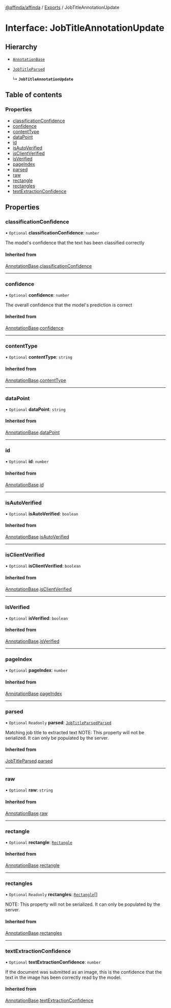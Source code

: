 [@affinda/affinda](../README.md) / [Exports](../modules.md) / JobTitleAnnotationUpdate

# Interface: JobTitleAnnotationUpdate

## Hierarchy

- [`AnnotationBase`](AnnotationBase.md)

- [`JobTitleParsed`](JobTitleParsed.md)

  ↳ **`JobTitleAnnotationUpdate`**

## Table of contents

### Properties

- [classificationConfidence](JobTitleAnnotationUpdate.md#classificationconfidence)
- [confidence](JobTitleAnnotationUpdate.md#confidence)
- [contentType](JobTitleAnnotationUpdate.md#contenttype)
- [dataPoint](JobTitleAnnotationUpdate.md#datapoint)
- [id](JobTitleAnnotationUpdate.md#id)
- [isAutoVerified](JobTitleAnnotationUpdate.md#isautoverified)
- [isClientVerified](JobTitleAnnotationUpdate.md#isclientverified)
- [isVerified](JobTitleAnnotationUpdate.md#isverified)
- [pageIndex](JobTitleAnnotationUpdate.md#pageindex)
- [parsed](JobTitleAnnotationUpdate.md#parsed)
- [raw](JobTitleAnnotationUpdate.md#raw)
- [rectangle](JobTitleAnnotationUpdate.md#rectangle)
- [rectangles](JobTitleAnnotationUpdate.md#rectangles)
- [textExtractionConfidence](JobTitleAnnotationUpdate.md#textextractionconfidence)

## Properties

### classificationConfidence

• `Optional` **classificationConfidence**: `number`

The model's confidence that the text has been classified correctly

#### Inherited from

[AnnotationBase](AnnotationBase.md).[classificationConfidence](AnnotationBase.md#classificationconfidence)

___

### confidence

• `Optional` **confidence**: `number`

The overall confidence that the model's prediction is correct

#### Inherited from

[AnnotationBase](AnnotationBase.md).[confidence](AnnotationBase.md#confidence)

___

### contentType

• `Optional` **contentType**: `string`

#### Inherited from

[AnnotationBase](AnnotationBase.md).[contentType](AnnotationBase.md#contenttype)

___

### dataPoint

• `Optional` **dataPoint**: `string`

#### Inherited from

[AnnotationBase](AnnotationBase.md).[dataPoint](AnnotationBase.md#datapoint)

___

### id

• `Optional` **id**: `number`

#### Inherited from

[AnnotationBase](AnnotationBase.md).[id](AnnotationBase.md#id)

___

### isAutoVerified

• `Optional` **isAutoVerified**: `boolean`

#### Inherited from

[AnnotationBase](AnnotationBase.md).[isAutoVerified](AnnotationBase.md#isautoverified)

___

### isClientVerified

• `Optional` **isClientVerified**: `boolean`

#### Inherited from

[AnnotationBase](AnnotationBase.md).[isClientVerified](AnnotationBase.md#isclientverified)

___

### isVerified

• `Optional` **isVerified**: `boolean`

#### Inherited from

[AnnotationBase](AnnotationBase.md).[isVerified](AnnotationBase.md#isverified)

___

### pageIndex

• `Optional` **pageIndex**: `number`

#### Inherited from

[AnnotationBase](AnnotationBase.md).[pageIndex](AnnotationBase.md#pageindex)

___

### parsed

• `Optional` `Readonly` **parsed**: [`JobTitleParsedParsed`](JobTitleParsedParsed.md)

Matching job title to extracted text
NOTE: This property will not be serialized. It can only be populated by the server.

#### Inherited from

[JobTitleParsed](JobTitleParsed.md).[parsed](JobTitleParsed.md#parsed)

___

### raw

• `Optional` **raw**: `string`

#### Inherited from

[AnnotationBase](AnnotationBase.md).[raw](AnnotationBase.md#raw)

___

### rectangle

• `Optional` **rectangle**: [`Rectangle`](Rectangle.md)

#### Inherited from

[AnnotationBase](AnnotationBase.md).[rectangle](AnnotationBase.md#rectangle)

___

### rectangles

• `Optional` `Readonly` **rectangles**: [`Rectangle`](Rectangle.md)[]

NOTE: This property will not be serialized. It can only be populated by the server.

#### Inherited from

[AnnotationBase](AnnotationBase.md).[rectangles](AnnotationBase.md#rectangles)

___

### textExtractionConfidence

• `Optional` **textExtractionConfidence**: `number`

If the document was submitted as an image, this is the confidence that the text in the image has been correctly read by the model.

#### Inherited from

[AnnotationBase](AnnotationBase.md).[textExtractionConfidence](AnnotationBase.md#textextractionconfidence)
